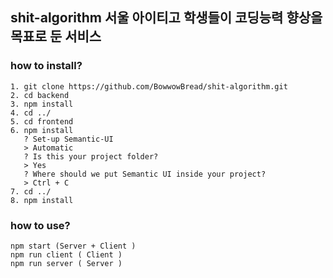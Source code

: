 ## shit-algorithm 서울 아이티고 학생들이 코딩능력 향상을 목표로 둔 서비스 
### how to install? 
```
1. git clone https://github.com/BowwowBread/shit-algorithm.git
2. cd backend
3. npm install 
4. cd ../
5. cd frontend 
6. npm install 
   ? Set-up Semantic-UI
   > Automatic
   ? Is this your project folder?
   > Yes
   ? Where should we put Semantic UI inside your project?
   > Ctrl + C
7. cd ../
8. npm install
```
### how to use?
```
npm start (Server + Client )
npm run client ( Client )
npm run server ( Server )
 ```
   